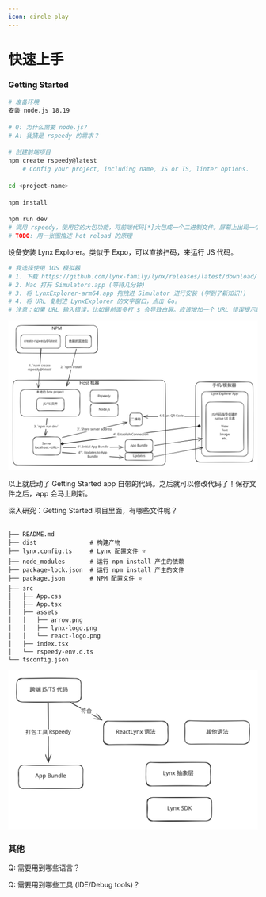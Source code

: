 ```yaml
---
icon: circle-play
---
```


# 快速上手

### Getting Started

```bash
# 准备环境
安装 node.js 18.19 

# Q: 为什么需要 node.js? 
# A: 我猜是 rspeedy 的需求？

# 创建前端项目
npm create rspeedy@latest
    # Config your project, including name, JS or TS, linter options. 

cd <project-name>

npm install

npm run dev
# 调用 rspeedy，使用它的大包功能，将前端代码[*]大包成一个二进制文件。屏幕上出现一个二维码。
# TODO: 用一张图描述 hot reload 的原理
```

设备安装 Lynx Explorer。类似于 Expo，可以直接扫码，来运行 JS 代码。

```bash
# 我选择使用 iOS 模拟器
# 1. 下载 https://github.com/lynx-family/lynx/releases/latest/download/LynxExplorer-arm64.app.tar.gz 并解压
# 2. Mac 打开 Simulators.app (等待几分钟) 
# 3. 将 LynxExplorer-arm64.app 拖拽进 Simulator 进行安装 (学到了新知识!)
# 4. 将 URL 复制进 LynxExplorer 的文字窗口，点击 Go。
# 注意：如果 URL 输入错误，比如最前面多打 $ 会导致白屏。应该增加一个 URL 错误提示窗口。
```

<img src=".gitbook/assets/file.excalidraw (1).svg" alt="" class="gitbook-drawing">

以上就启动了 Getting Started app 自带的代码。之后就可以修改代码了！保存文件之后，app 会马上刷新。



深入研究：Getting Started 项目里面，有哪些文件呢？

```

├── README.md
├── dist               # 构建产物
├── lynx.config.ts     # Lynx 配置文件 ⭐️
├── node_modules       # 运行 npm install 产生的依赖
├── package-lock.json  # 运行 npm install 产生的文件
├── package.json       # NPM 配置文件 ⭐️
├── src
│   ├── App.css
│   ├── App.tsx
│   ├── assets
│   │   ├── arrow.png
│   │   ├── lynx-logo.png
│   │   └── react-logo.png
│   ├── index.tsx
│   └── rspeedy-env.d.ts
└── tsconfig.json      
```











<img src=".gitbook/assets/file.excalidraw.svg" alt="" class="gitbook-drawing">



### 其他

Q: 需要用到哪些语言？

Q: 需要用到哪些工具 (IDE/Debug tools)？

